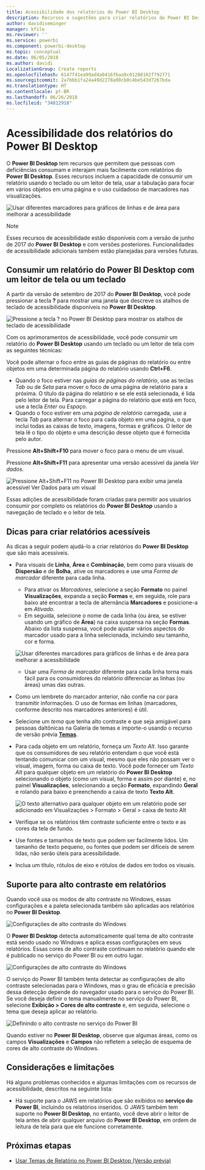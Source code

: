```yaml
---
title: Acessibilidade dos relatórios do Power BI Desktop
description: Recursos e sugestões para criar relatórios do Power BI Desktop acessíveis
author: davidiseminger
manager: kfile
ms.reviewer: ''
ms.service: powerbi
ms.component: powerbi-desktop
ms.topic: conceptual
ms.date: 06/05/2018
ms.author: davidi
LocalizationGroup: Create reports
ms.openlocfilehash: 6147f41ea99ad4a0416f6aa9c01288102f792771
ms.sourcegitcommit: 2a7bbb1fa24a49d2278a90cb0c4be543d7267bda
ms.translationtype: HT
ms.contentlocale: pt-BR
ms.lasthandoff: 06/26/2018
ms.locfileid: "34812918"
---
```

# <a name="accessibility-in-power-bi-desktop-reports"></a>Acessibilidade dos relatórios do Power BI Desktop
O **Power BI Desktop** tem recursos que permitem que pessoas com deficiências consumam e interajam mais facilmente com relatórios do **Power BI Desktop**. Esses recursos incluem a capacidade de consumir um relatório usando o teclado ou um leitor de tela, usar a tabulação para focar em vários objetos em uma página e o uso cuidadoso de marcadores nas visualizações.

![Usar diferentes marcadores para gráficos de linhas e de área para melhorar a acessibilidade](media/desktop-accessibility/accessibility_01.png)

> [!NOTE]
> Esses recursos de acessibilidade estão disponíveis com a versão de junho de 2017 do **Power BI Desktop** e com versões posteriores. Funcionalidades de acessibilidade adicionais também estão planejadas para versões futuras.
> 
> 

## <a name="consuming-a-power-bi-desktop-report-with-a-keyboard-or-screen-reader"></a>Consumir um relatório do Power BI Desktop com um leitor de tela ou um teclado
A partir da versão de setembro de 2017 do **Power BI Desktop**, você pode pressionar a tecla **?** para mostrar uma janela que descreve os atalhos de teclado de acessibilidade disponíveis no **Power BI Desktop**.

![Pressione a tecla ? no Power BI Desktop para mostrar os atalhos de teclado de acessibilidade](media/desktop-accessibility/accessibility_03.png)

Com os aprimoramentos de acessibilidade, você pode consumir um relatório do **Power BI Desktop** usando um teclado ou um leitor de tela com as seguintes técnicas:

Você pode alternar o foco entre as guias de páginas do relatório ou entre objetos em uma determinada página do relatório usando **Ctrl+F6**.

* Quando o foco estiver nas *guias de páginas do relatório*, use as teclas *Tab* ou de *Seta* para mover o foco de uma página de relatório para a próxima. O título da página do relatório e se ele está selecionada, é lida pelo leitor de tela. Para carregar a página do relatório que está em foco, use a tecla *Enter* ou *Espaço*.
* Quando o foco estiver em uma *página de relatório* carregada, use a tecla *Tab* para alternar o foco para cada objeto em uma página, o que inclui todas as caixas de texto, imagens, formas e gráficos. O leitor de tela lê o tipo do objeto e uma descrição desse objeto que é fornecida pelo autor. 

Pressione **Alt+Shift+F10** para mover o foco para o menu de um visual.

Pressione **Alt+Shift+F11** para apresentar uma versão acessível da janela *Ver dados*.

![Pressione Alt+Shift+F11 no Power BI Desktop para exibir uma janela acessível Ver Dados para um visual](media/desktop-accessibility/accessibility_04.png)

Essas adições de acessibilidade foram criadas para permitir aos usuários consumir por completo os relatórios do **Power BI Desktop** usando a navegação de teclado e o leitor de tela.

## <a name="tips-for-creating-accessible-reports"></a>Dicas para criar relatórios acessíveis
As dicas a seguir podem ajudá-lo a criar relatórios do **Power BI Desktop** que são mais acessíveis.

* Para visuais de **Linha**, **Área** e **Combinação**, bem como para visuais de **Dispersão** e de **Bolha**, ative os marcadores e use uma *Forma de marcador* diferente para cada linha.
  
  * Para ativar os *Marcadores*, selecione a seção **Formato** no painel **Visualizações**, expanda a seção **Formas** e, em seguida, role para baixo até encontrar a tecla de alternância **Marcadores** e posicione-a em *Ativado*.
  * Em seguida, selecione o nome de cada linha (ou área, se estiver usando um gráfico de **Área**) na caixa suspensa na seção **Formas**. Abaixo da lista suspensa, você pode ajustar vários aspectos do marcador usado para a linha selecionada, incluindo seu tamanho, cor e forma.
  
  ![Usar diferentes marcadores para gráficos de linhas e de área para melhorar a acessibilidade](media/desktop-accessibility/accessibility_01.png)
  
  * Usar uma *Forma de marcador* diferente para cada linha torna mais fácil para os consumidores do relatório diferenciar as linhas (ou áreas) umas das outras.
* Como um lembrete do marcador anterior, não confie na cor para transmitir informações. O uso de formas em linhas (marcadores, conforme descrito nos marcadores anteriores) é útil.
* Selecione um *tema* que tenha alto contraste e que seja amigável para pessoas daltônicas na Galeria de temas e importe-o usando o recurso de versão prévia [**Temas**](desktop-report-themes.md).
* Para cada objeto em um relatório, forneça um *Texto Alt*. Isso garante que os consumidores de seu relatório entendam o que você está tentando comunicar com um visual, mesmo que eles não possam ver o visual, imagem, forma ou caixa de texto. Você pode fornecer um *Texto Alt* para qualquer objeto em um relatório do **Power BI Desktop** selecionando o objeto (como um visual, forma e assim por diante) e, no painel **Visualizações**, selecionando a seção **Formato**, expandindo **Geral** e rolando para baixo e preenchendo a caixa de texto **Texto Alt**.
  
  ![O texto alternativo para qualquer objeto em um relatório pode ser adicionado em Visualizações > Formato > Geral > caixa de texto Alt](media/desktop-accessibility/accessibility_02.png)
* Verifique se os relatórios têm contraste suficiente entre o texto e as cores da tela de fundo.
* Use fontes e tamanhos de texto que podem ser facilmente lidos. Um tamanho de texto pequeno, ou fontes que podem ser difíceis de serem lidas, não serão úteis para acessibilidade.
* Inclua um título, rótulos de eixo e rótulos de dados em todos os visuais.

## <a name="high-contrast-support-for-reports"></a>Suporte para alto contraste em relatórios

Quando você usa os modos de alto contraste no Windows, essas configurações e a paleta selecionada também são aplicadas aos relatórios no **Power BI Desktop**. 

![Configurações de alto contraste do Windows](media/desktop-accessibility/accessibility_05.png)

O **Power BI Desktop** detecta automaticamente qual tema de alto contraste está sendo usado no Windows e aplica essas configurações em seus relatórios. Essas cores de alto contraste continuam no relatório quando ele é publicado no serviço do Power BI ou em outro lugar.

![Configurações de alto contraste do Windows](media/desktop-accessibility/accessibility_05b.png)

O serviço do Power BI também tenta detectar as configurações de alto contraste selecionadas para o Windows, mas o grau de eficácia e precisão dessa detecção depende do navegador usado para o serviço do Power BI. Se você deseja definir o tema manualmente no serviço do Power BI, selecione **Exibição > Cores de alto contraste** e, em seguida, selecione o tema que deseja aplicar ao relatório.

![Definindo o alto contraste no serviço do Power BI](media/desktop-accessibility/accessibility_06.png)

Quando estiver no **Power BI Desktop**, observe que algumas áreas, como os campos **Visualizações** e **Campos** não refletem a seleção de esquema de cores de alto contraste do Windows.


## <a name="considerations-and-limitations"></a>Considerações e limitações
Há alguns problemas conhecidos e algumas limitações com os recursos de acessibilidade, descritos na seguinte lista:

* Há suporte para o JAWS em relatórios que são exibidos no **serviço do Power BI**, incluindo os relatórios inseridos. O JAWS também tem suporte no **Power BI Desktop**, no entanto, você deve abrir o leitor de tela antes de abrir qualquer arquivo do **Power BI Desktop**, em ordem de leitura de tela para que ele funcione corretamente.

## <a name="next-steps"></a>Próximas etapas
* [Usar Temas de Relatório no Power BI Desktop (Versão prévia)](desktop-report-themes.md)

